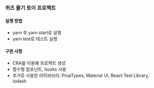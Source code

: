 ### 퀴즈 풀기 토이 프로젝트

#### 실행 방법

- yarn 후 yarn start로 실행
- yarn test로 테스트 실행

#### 구현 사항

- CRA를 이용해 프로젝트 생성
- 함수형 컴포넌트, hooks 사용
- 추가로 사용한 라이브러리: PropTypes, Material UI, React Test Library, lodash
